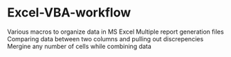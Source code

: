# Excel-VBA-workflow
Various macros to organize data in MS Excel
Multiple report generation files
Comparing data between two columns and pulling out discrepencies
Mergine any number of cells while combining data
